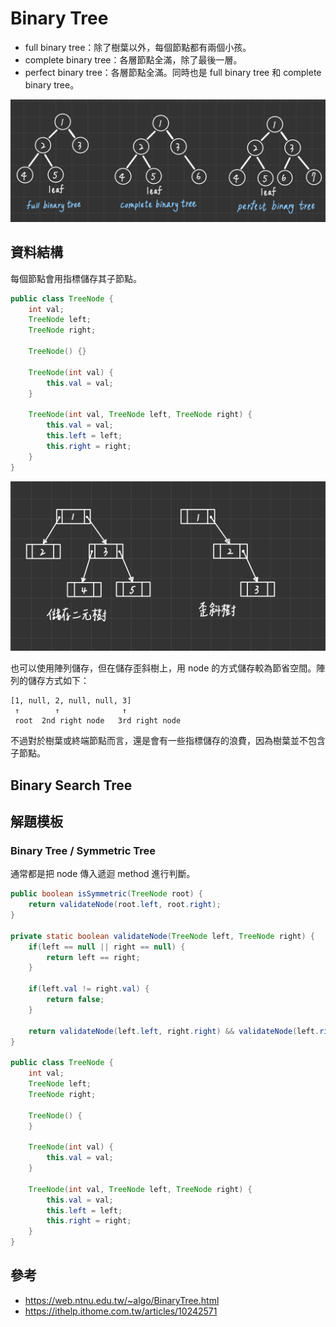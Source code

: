 # Binary Tree

* full binary tree：除了樹葉以外，每個節點都有兩個小孩。
* complete binary tree：各層節點全滿，除了最後一層。
* perfect binary tree：各層節點全滿。同時也是 full binary tree 和 complete binary tree。

![](/images/binary_tree-1.png)

## 資料結構
每個節點會用指標儲存其子節點。
```java
public class TreeNode {
    int val;
    TreeNode left;
    TreeNode right;

    TreeNode() {}

    TreeNode(int val) {
        this.val = val;
    }

    TreeNode(int val, TreeNode left, TreeNode right) {
        this.val = val;
        this.left = left;
        this.right = right;
    }
}
```

![](/images/binary_tree-2.png)

也可以使用陣列儲存，但在儲存歪斜樹上，用 node 的方式儲存較為節省空間。陣列的儲存方式如下：
```
[1, null, 2, null, null, 3]
 ↑        ↑              ↑
 root  2nd right node   3rd right node
```

不過對於樹葉或終端節點而言，還是會有一些指標儲存的浪費，因為樹葉並不包含子節點。

## Binary Search Tree

## 解題模板
### Binary Tree / Symmetric Tree
通常都是把 node 傳入遞迴 method 進行判斷。
```java
public boolean isSymmetric(TreeNode root) {
    return validateNode(root.left, root.right);
}

private static boolean validateNode(TreeNode left, TreeNode right) {
    if(left == null || right == null) {
        return left == right;
    }
    
    if(left.val != right.val) {
        return false;
    }
    
    return validateNode(left.left, right.right) && validateNode(left.right, right.left);
}

public class TreeNode {
    int val;
    TreeNode left;
    TreeNode right;

    TreeNode() {
    }

    TreeNode(int val) {
        this.val = val;
    }

    TreeNode(int val, TreeNode left, TreeNode right) {
        this.val = val;
        this.left = left;
        this.right = right;
    }
}
```


## 參考
* https://web.ntnu.edu.tw/~algo/BinaryTree.html
* https://ithelp.ithome.com.tw/articles/10242571